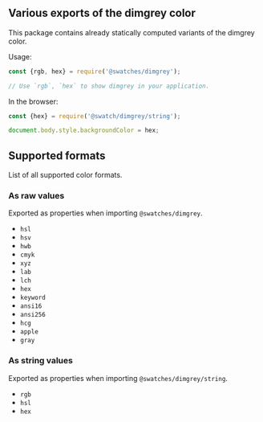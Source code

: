 ## Various exports of the dimgrey color

This package contains already statically computed variants of the dimgrey color.

Usage:
```js
const {rgb, hex} = require('@swatches/dimgrey');

// Use `rgb`, `hex` to show dimgrey in your application.
```

In the browser:
```js
const {hex} = require('@swatch/dimgrey/string');

document.body.style.backgroundColor = hex;
```

## Supported formats


List of all supported color formats.

### As raw values

Exported as properties when importing `@swatches/dimgrey`.

- `hsl`
- `hsv`
- `hwb`
- `cmyk`
- `xyz`
- `lab`
- `lch`
- `hex`
- `keyword`
- `ansi16`
- `ansi256`
- `hcg`
- `apple`
- `gray`

### As string values

Exported as properties when importing `@swatches/dimgrey/string`.

- `rgb`
- `hsl`
- `hex`
